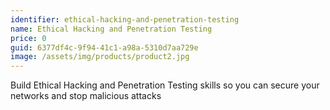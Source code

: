 ```yaml
---
identifier: ethical-hacking-and-penetration-testing
name: Ethical Hacking and Penetration Testing
price: 0
guid: 6377df4c-9f94-41c1-a98a-5310d7aa729e
image: /assets/img/products/product2.jpg
---
```


Build Ethical Hacking and Penetration Testing skills so you can secure your networks and stop malicious attacks